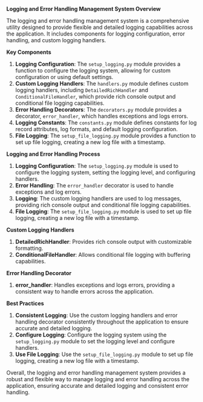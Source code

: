 **Logging and Error Handling Management System Overview**

The logging and error handling management system is a comprehensive utility designed to provide flexible and detailed logging capabilities across the application. It includes components for logging configuration, error handling, and custom logging handlers.

**Key Components**

1. **Logging Configuration**: The `setup_logging.py` module provides a function to configure the logging system, allowing for custom configuration or using default settings.
2. **Custom Logging Handlers**: The `handlers.py` module defines custom logging handlers, including `DetailedRichHandler` and `ConditionalFileHandler`, which provide rich console output and conditional file logging capabilities.
3. **Error Handling Decorators**: The `decorators.py` module provides a decorator, `error_handler`, which handles exceptions and logs errors.
4. **Logging Constants**: The `constants.py` module defines constants for log record attributes, log formats, and default logging configuration.
5. **File Logging**: The `setup_file_logging.py` module provides a function to set up file logging, creating a new log file with a timestamp.

**Logging and Error Handling Process**

1. **Logging Configuration**: The `setup_logging.py` module is used to configure the logging system, setting the logging level, and configuring handlers.
2. **Error Handling**: The `error_handler` decorator is used to handle exceptions and log errors.
3. **Logging**: The custom logging handlers are used to log messages, providing rich console output and conditional file logging capabilities.
4. **File Logging**: The `setup_file_logging.py` module is used to set up file logging, creating a new log file with a timestamp.

**Custom Logging Handlers**

1. **DetailedRichHandler**: Provides rich console output with customizable formatting.
2. **ConditionalFileHandler**: Allows conditional file logging with buffering capabilities.

**Error Handling Decorator**

1. **error_handler**: Handles exceptions and logs errors, providing a consistent way to handle errors across the application.

**Best Practices**

1. **Consistent Logging**: Use the custom logging handlers and error handling decorator consistently throughout the application to ensure accurate and detailed logging.
2. **Configure Logging**: Configure the logging system using the `setup_logging.py` module to set the logging level and configure handlers.
3. **Use File Logging**: Use the `setup_file_logging.py` module to set up file logging, creating a new log file with a timestamp.

Overall, the logging and error handling management system provides a robust and flexible way to manage logging and error handling across the application, ensuring accurate and detailed logging and consistent error handling.
